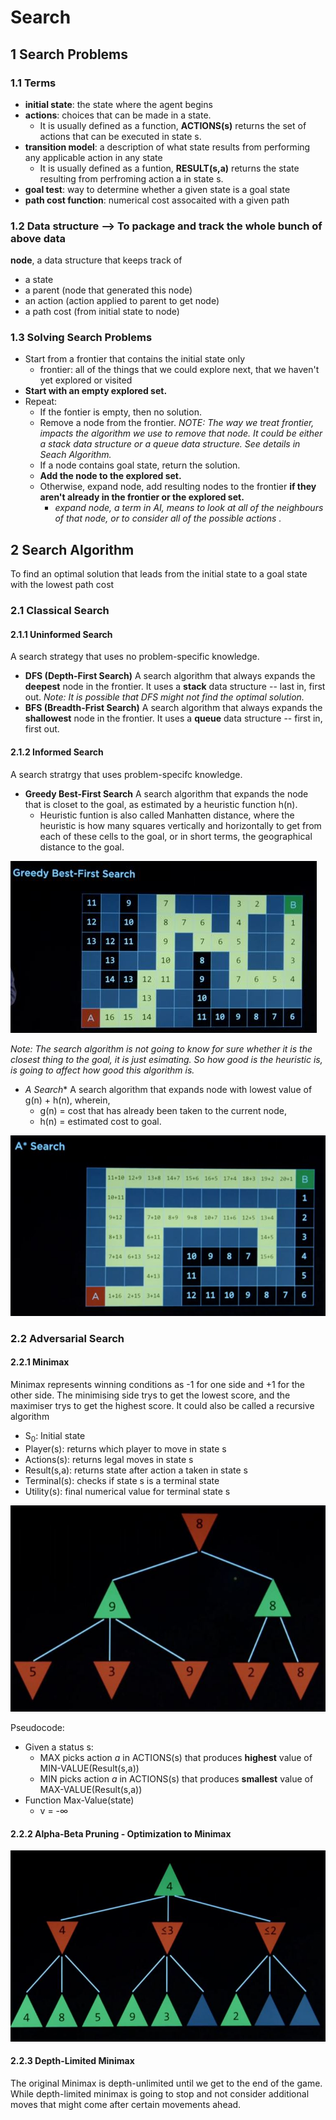 # Search
## 1 Search Problems
### 1.1 Terms
- **initial state**: the state where the agent begins
- **actions**: choices that can be made in a state. 
    - It is usually defined as a function, **ACTIONS(s)** returns the set of actions that can be executed in state s.
- **transition model**: a description of what state results from performing any applicable action in any state
    - It is usually defined as a funtion, **RESULT(s,a)** returns the state resulting from perfroming action a in state s.
- **goal test**: way to determine whether a given state is a goal state
- **path cost function**: numerical cost assocaited with a given path
### 1.2 Data structure --> To package and track the whole bunch of above data 
**node**, a data structure that keeps track of 
- a state
- a parent (node that generated this node)
- an action (action applied to parent to get node)
- a path cost (from initial state to node)
### 1.3 Solving Search Problems
- Start from a frontier that contains the initial state only
    - frontier: all of the things that we could explore next, that we haven't yet explored or visited
- **Start with an empty explored set.**
- Repeat:
    - If the fontier is empty, then no solution.
    - Remove a node from the frontier. 
      *NOTE: The way we treat frontier, impacts the algorithm we use to remove that node. It could be either a stack data structure or a queue data structure. See details in Seach Algorithm.*
    - If a node contains goal state, return the solution.
    - **Add the node to the explored set.**
    - Otherwise, expand node, add resulting nodes to the frontier **if they aren't already in the frontier or the explored set.**
        - *expand node, a term in AI, means to look at all of the neighbours of that node, or to consider all of the possible actions  .*
## 2 Search Algorithm
To find an optimal solution that leads from the initial state to a goal state with the lowest path cost
### 2.1 Classical Search
#### 2.1.1 Uninformed Search
A search strategy that uses no problem-specific knowledge.
- **DFS (Depth-First Search)**
A search algorithm that always expands the **deepest** node in the frontier.
It uses a **stack** data structure -- last in, first out.
*Note: It is possible that DFS might not find the optimal solution.*
- **BFS (Breadth-Frist Search)**
A search algorithm that always expands the **shallowest** node in the frontier.
It uses a **queue** data structure -- first in, first out.
#### 2.1.2 Informed Search
A search stratrgy that uses problem-specifc knowledge.
- **Greedy Best-First Search**
A search algorithm that expands the node that is closet to the goal, as estimated by a heuristic function h(n). 
    - Heuristic funtion is also called Manhatten distance, where the heuristic is how many squares vertically and horizontally to get from each of these cells to the goal, or in short terms, the geographical distance to the goal.

![Greedy Best-First Search](./images/GreedyBestFirstSearch.JPG)

*Note: The search algorithm is not going to know for sure whether it is the closest thing to the goal, it is just esimating. So how good is the heuristic is, is going to affect how good this algorithm is.*

- **A* Search**
A search algorithm that expands node with lowest value of g(n) + h(n), wherein,
    - g(n) = cost that has already been taken to the current node, 
    - h(n) = estimated cost to goal.

![A* Search](./images/ASearch.JPG)

### 2.2 Adversarial Search
#### 2.2.1 Minimax
Minimax represents winning conditions as -1 for one side and +1 for the other side. The minimising side trys to get the lowest score, and the maximiser trys to get the highest score. It could also be called a recursive algorithm
- S<sub>0</sub>: Initial state
- Player(s): returns which player to move in state s
- Actions(s): returns legal moves in state s
- Result(s,a): returns state after action a taken in state s
- Terminal(s): checks if state s is a terminal state
- Utility(s): final numerical value for terminal state s

![Minimax](./images/MiniMax.JPG)

Pseudocode:
- Given a status s:
    - MAX picks action *a* in ACTIONS(s) that produces **highest** value of MIN-VALUE(Result(s,a))
    - MIN picks action *a* in ACTIONS(s) that produces **smallest** value of MAX-VALUE(Result(s,a)) 
- Function Max-Value(state)
    - v = -∞

 #### 2.2.2 Alpha-Beta Pruning - Optimization to Minimax
 
 ![Alpha-Beta Pruning](./images/AlphaBetaPruning.JPG)
 #### 2.2.3 Depth-Limited Minimax 
 The original Minimax is depth-unlimited until we get to the end of the game. While depth-limited minimax is going to stop and not consider additional moves that might come after certain movements ahead.
